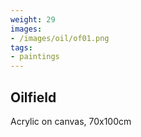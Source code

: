 ```yaml
---
weight: 29
images:
- /images/oil/of01.png
tags:
- paintings
---
```


## Oilfield

Acrylic on canvas, 70x100cm
